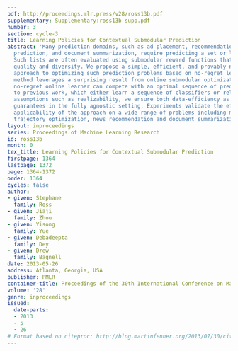 ```yaml
---
pdf: http://proceedings.mlr.press/v28/ross13b.pdf
supplementary: Supplementary:ross13b-supp.pdf
number: 3
section: cycle-3
title: Learning Policies for Contextual Submodular Prediction
abstract: 'Many prediction domains, such as ad placement, recommendation, trajectory
  prediction, and document summarization, require predicting a set or list of options.
  Such lists are often evaluated using submodular reward functions that measure both
  quality and diversity. We propose a simple, efficient, and provably near-optimal
  approach to optimizing such prediction problems based on no-regret learning. Our
  method leverages a surprising result from online submodular optimization: a single
  no-regret online learner can compete with an optimal sequence of predictions. Compared
  to previous work, which either learn a sequence of classifiers or rely on stronger
  assumptions such as realizability, we ensure both data-efficiency as well as performance
  guarantees in the fully agnostic setting. Experiments validate the efficiency and
  applicability of the approach on a wide range of problems including manipulator
  trajectory optimization, news recommendation and document summarization.'
layout: inproceedings
series: Proceedings of Machine Learning Research
id: ross13b
month: 0
tex_title: Learning Policies for Contextual Submodular Prediction
firstpage: 1364
lastpage: 1372
page: 1364-1372
order: 1364
cycles: false
author:
- given: Stephane
  family: Ross
- given: Jiaji
  family: Zhou
- given: Yisong
  family: Yue
- given: Debadeepta
  family: Dey
- given: Drew
  family: Bagnell
date: 2013-05-26
address: Atlanta, Georgia, USA
publisher: PMLR
container-title: Proceedings of the 30th International Conference on Machine Learning
volume: '28'
genre: inproceedings
issued:
  date-parts:
  - 2013
  - 5
  - 26
# Format based on citeproc: http://blog.martinfenner.org/2013/07/30/citeproc-yaml-for-bibliographies/
---
```

